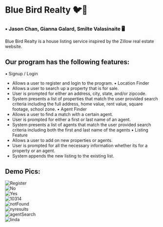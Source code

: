 # Blue Bird Realty 🐦🏡
### ▪️ Jason Chan, Gianna Galard, Smilte Valasinaite 🖥️

Blue Bird Realty is a house listing service inspired by the Zillow real estate website.

## Our program has the following features:
▪️ Signup / Login
  - Allows a user to register and login to the program.
▪️ Location Finder
  - Allows a user to search up a property that is for sale. 
  - User is prompted for either an address, city, state, and/or zipcode.
  - System presents a list of properties that match the user provided search criteria including the full address, home value, rent value, square footage, school zone.
▪️ Agent Finder
  - Allows a user to find a match with a certain agent. 
  - User is prompted for either a first or last name of an agent.
  - System presents a list of agents that match the user provided search criteria including both the first and last name of the agents
▪️ Listing Feature
  - Allows a user to add on new properties or agents.
  - User is prompted for all the necessary information whether its for a property or an agent.
  - System appends the new listing to the existing list.

## Demo Pics:
![Register](https://user-images.githubusercontent.com/80483712/116246635-2a9ef600-a738-11eb-82e8-b6502d03a235.png)  
![No](https://user-images.githubusercontent.com/80483712/116246729-3e4a5c80-a738-11eb-9997-237be0c9862f.png)  
![Yes](https://user-images.githubusercontent.com/80483712/116246782-44d8d400-a738-11eb-8319-431bf0d97f26.png)  
![10314](https://user-images.githubusercontent.com/80483712/116247474-e5c78f00-a738-11eb-8cd8-9c80dacd70b9.png)   
![notFound](https://user-images.githubusercontent.com/80483712/116247600-0394f400-a739-11eb-9f56-eab19ebfefd4.png)  
![nyresults](https://user-images.githubusercontent.com/80483712/116247712-1f989580-a739-11eb-963a-f3163e7e196e.png)  
![agentSearch](https://user-images.githubusercontent.com/80483712/116247846-40f98180-a739-11eb-9b0a-752eaba5d89d.png)  
![linda](https://user-images.githubusercontent.com/80483712/116247871-48208f80-a739-11eb-9c8d-e11a43f8ca0a.png)
